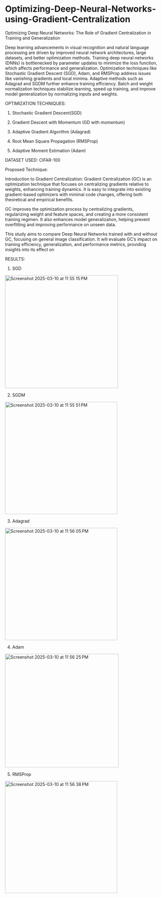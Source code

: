 # Optimizing-Deep-Neural-Networks-using-Gradient-Centralization
Optimizing Deep Neural Networks: The Role of Gradient Centralization in Training and Generalization

Deep learning advancements in visual recognition and natural language processing are driven by improved neural network architectures, large datasets, and better optimization methods. Training deep neural networks (DNNs) is bottlenecked by parameter updates to minimize the loss function, which affects performance and generalization. Optimization techniques like Stochastic Gradient Descent (SGD), Adam, and RMSProp address issues like vanishing gradients and local minima. Adaptive methods such as Adagrad and SGDM further enhance training efficiency. Batch and weight normalization techniques stabilize learning, speed up training, and improve model generalization by normalizing inputs and weights.



OPTIMIZATION TECHNIQUES:

1. Stochastic Gradient Descent(SGD)

2. Gradient Descent with Momentum (GD with momentum)

3. Adaptive Gradient Algorithm (Adagrad)

4. Root Mean Square Propagation (RMSProp)

5. Adaptive Moment Estimation (Adam)



DATASET USED: CIFAR-100



Proposed Technique:


Introduction to Gradient Centralization: Gradient Centralization (GC) is an optimization technique that focuses on centralizing gradients relative to weights, enhancing training dynamics. It is easy to integrate into existing gradient-based optimizers with minimal code changes, offering both theoretical and empirical benefits.

GC improves the optimization process by centralizing gradients, regularizing weight and feature spaces, and creating a more consistent training regimen. It also enhances model generalization, helping prevent overfitting and improving performance on unseen data.

This study aims to compare Deep Neural Networks trained with and without GC, focusing on general image classification. It will evaluate GC’s impact on training efficiency, generalization, and performance metrics, providing insights into its effect on



RESULTS:

1. SGD

<img width="371" alt="Screenshot 2025-03-10 at 11 55 15 PM" src="https://github.com/user-attachments/assets/10833a46-e41f-43b6-a878-ccced932582a" />

2. SGDM

<img width="369" alt="Screenshot 2025-03-10 at 11 55 51 PM" src="https://github.com/user-attachments/assets/c9d7082e-87a9-4492-8e70-0a8975fd1427" />

3. Adagrad

<img width="369" alt="Screenshot 2025-03-10 at 11 56 05 PM" src="https://github.com/user-attachments/assets/42c11502-2b76-4c8c-b841-1c91c3d5e89b" />

4. Adam

<img width="373" alt="Screenshot 2025-03-10 at 11 56 25 PM" src="https://github.com/user-attachments/assets/d2b43e45-f77e-4a75-a6c9-789020aa9441" />

5. RMSProp
   
<img width="368" alt="Screenshot 2025-03-10 at 11 56 38 PM" src="https://github.com/user-attachments/assets/9078d644-4a90-4d58-932a-364f709a3839" />




